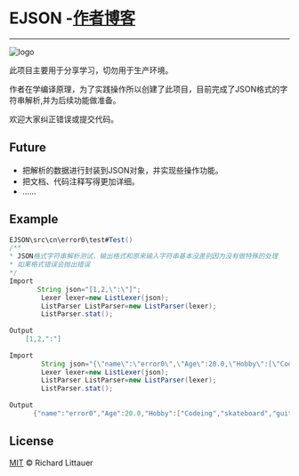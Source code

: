 # EJSON -[作者博客](https://www.error0.cn/)

------

![logo](https://s1.ax1x.com/2020/08/28/doKs5d.png)





此项目主要用于分享学习，切勿用于生产环境。

作者在学编译原理，为了实践操作所以创建了此项目，目前完成了JSON格式的字符串解析,并为后续功能做准备。

欢迎大家纠正错误或提交代码。

## Future

- 把解析的数据进行封装到JSON对象，并实现些操作功能。
- 把文档、代码注释写得更加详细。
- ......

## Example

```java
EJSON\src\cn\error0\test#Test()
/**
* JSON格式字符串解析测试，输出格式和原来输入字符串基本没差别因为没有做特殊的处理
* 如果格式错误会抛出错误
*/
Import
       String json="[1,2,\":\"]";
        Lexer lexer=new ListLexer(json);
		ListParser ListParser=new ListParser(lexer);
        ListParser.stat();
    
Output   
    [1,2,":"] 
 
Import
        String json="{\"name\":\"error0\",\"Age\":20.0,\"Hobby\":[\"Codeing\",\"skateboard\",\"guitar\"]}";
        Lexer lexer=new ListLexer(json);
		ListParser ListParser=new ListParser(lexer);
        ListParser.stat();
    
Output   
      {"name":"error0","Age":20.0,"Hobby":["Codeing","skateboard","guitar"]}


```





## License

[MIT](https://github.com/RichardLitt/standard-readme/blob/master/LICENSE) © Richard Littauer